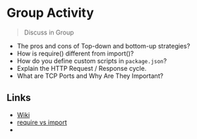 
# Group Activity

> Discuss in Group

- The pros and cons of Top-down and bottom-up strategies?
- How is require() different from import()?
- How do you define custom scripts in `package.json`?
- Explain the HTTP Request / Response cycle.
- What are TCP Ports and Why Are They Important?

## Links
- [Wiki](https://en.wikipedia.org/wiki/Top-down_and_bottom-up_design)
- [require vs import](https://flexiple.com/javascript/javascript-require-vs-import/)
- 